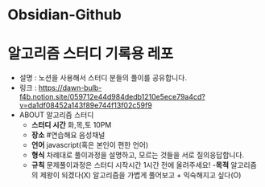 # Obsidian-Github
# 알고리즘 스터디 기록용 레포
- 설명 : 노션을 사용해서  스터디 분들의 풀이를 공유합니다.
- 링크 : https://dawn-bulb-f4b.notion.site/059712e44d984dedb1210e5ece79a4cd?v=da1df08452a143f89e744f13f02c59f9
- ABOUT 알고리즘 스터디
	- **스터디 시간** 화,목,토 10PM
	- **장소** #연습해요 음성채널
	- **언어** javascript(혹은 본인이 편한 언어)
	- **형식** 차례대로 풀이과정을 설명하고, 모르는 것들을 서로 질의응답합니다.
	- **규칙** 문제풀이과정은 스터디 시작시간 1시간 전에 올려주세요!
	-**목적** 알고리즘의 제왕이 되겠다(X)
					 알고리즘을 가볍게 풀어보고 + 익숙해지고 싶다(O)
					 